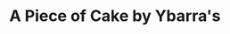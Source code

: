 ---
title: "A Piece of Cake by Ybarra's"
url: /harlingen/a-piece-of-cake-by-ybarras/
shop: bakery
---